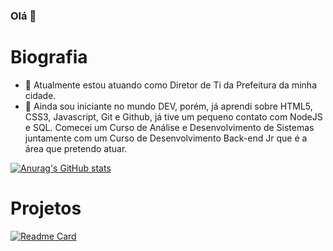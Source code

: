 ### Olá 👋

# Biografia

- 🔭 Atualmente estou atuando como Diretor de Ti da Prefeitura da minha cidade.
- 🌱 Ainda sou iniciante no mundo DEV, porém, já aprendi sobre HTML5, CSS3, Javascript, Git e Github, já tive um pequeno contato com NodeJS e SQL. Comecei um Curso de Análise e Desenvolvimento de Sistemas juntamente com um Curso de Desenvolvimento Back-end Jr que é a área que pretendo atuar.

[![Anurag's GitHub stats](https://github-readme-stats.vercel.app/api?username=lucassoaresf&theme=dark)](https://github.com/anuraghazra/github-readme-stats)

# Projetos

[![Readme Card](https://github-readme-stats.vercel.app/api/pin/?username=lucassoaresf&repo=projects.git)](https://github.com/anuraghazra/github-readme-stats)

